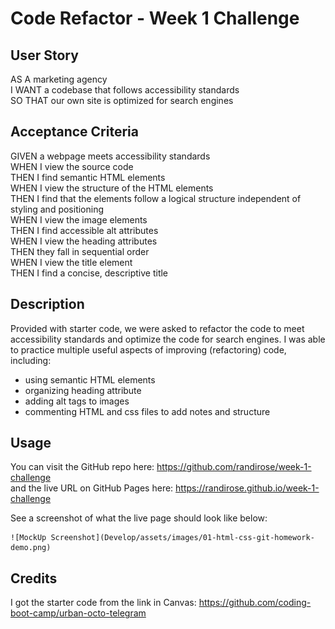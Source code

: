 # Code Refactor - Week 1 Challenge

## User Story

AS A marketing agency  
I WANT a codebase that follows accessibility standards  
SO THAT our own site is optimized for search engines  

## Acceptance Criteria

GIVEN a webpage meets accessibility standards  
WHEN I view the source code  
THEN I find semantic HTML elements  
WHEN I view the structure of the HTML elements  
THEN I find that the elements follow a logical structure independent of styling and positioning  
WHEN I view the image elements  
THEN I find accessible alt attributes  
WHEN I view the heading attributes  
THEN they fall in sequential order  
WHEN I view the title element  
THEN I find a concise, descriptive title  

## Description

Provided with starter code, we were asked to refactor the code to meet accessibility standards and optimize the code for search engines. I was able to practice multiple useful aspects of improving (refactoring) code, including:
- using semantic HTML elements
- organizing heading attribute
- adding alt tags to images
- commenting HTML and css files to add notes and structure


## Usage

You can visit the GitHub repo here: https://github.com/randirose/week-1-challenge  
and the live URL on GitHub Pages here: https://randirose.github.io/week-1-challenge

See a screenshot of what the live page should look like below:
  
    ![MockUp Screenshot](Develop/assets/images/01-html-css-git-homework-demo.png)
  

## Credits

I got the starter code from the link in Canvas: https://github.com/coding-boot-camp/urban-octo-telegram


